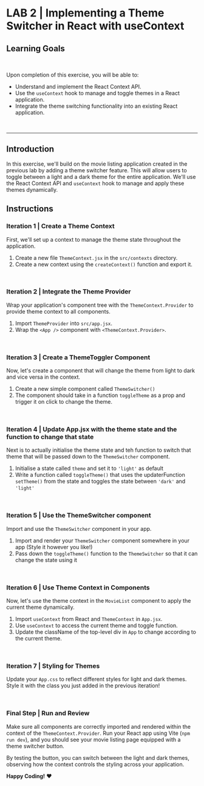 ﻿# LAB 2 | Implementing a Theme Switcher in React with useContext

<summary>
<h2>Learning Goals</h2>
</summary>

<br>

Upon completion of this exercise, you will be able to:

- Understand and implement the React Context API.
- Use the `useContext` hook to manage and toggle themes in a React application.
- Integrate the theme switching functionality into an existing React application.

<br>
<hr>

## Introduction

In this exercise, we'll build on the movie listing application created in the previous lab by adding a theme switcher feature. This will allow users to toggle between a light and a dark theme for the entire application. We'll use the React Context API and `useContext` hook to manage and apply these themes dynamically.

## Instructions

### Iteration 1 | Create a Theme Context

First, we'll set up a context to manage the theme state throughout the application.

1. Create a new file `ThemeContext.jsx` in the `src/contexts` directory.
2. Create a new context using the `createContext()` function and export it.

<br>

### Iteration 2 | Integrate the Theme Provider

Wrap your application's component tree with the `ThemeContext.Provider` to provide theme context to all components.

1. Import `ThemeProvider` into `src/app.jsx`.
2. Wrap the `<App />` component with `<ThemeContext.Provider>`.

<br>


### Iteration 3 | Create a ThemeToggler Component

Now, let's create a component that will change the theme from light to dark and vice versa in the context.

1. Create a new simple component called `ThemeSwitcher()`
2. The component should take in a function `toggleTheme` as a prop and trigger it on click to change the theme.

<br>

### Iteration 4 | Update App.jsx with the theme state and the function to change that state

Next is to actually initialise the theme state and teh function to switch that theme that will be passed down to the `ThemeSwitcher` component.

1. Initialise a state called `theme` and set it to `'light'` as default 
2. Write a function called `toggleTheme()` that uses the updaterFunction `setTheme()` from the state and toggles the state between `'dark'` and `'light'`

<br>

### Iteration 5 | Use the ThemeSwitcher component

Import and use the `ThemeSwitcher` component in your app.

1. Import and render your `ThemeSwitcher` component somewhere in your app (Style it however you like!)
2. Pass down the `toggleTheme()` function to the `ThemeSwitcher` so that it can change the state using it

<br>

### Iteration 6 | Use Theme Context in Components

Now, let's use the theme context in the `MovieList` component to apply the current theme dynamically.

1. Import `useContext` from React and `ThemeContext` in `App.jsx`.
2. Use `useContext` to access the current theme and toggle function.
3. Update the className of the top-level div in `App` to change according to the current theme.

<br>

### Iteration 7 | Styling for Themes

Update your `App.css` to reflect different styles for light and dark themes.
Style it with the class you just added in the previous iteration!

<br>

### Final Step | Run and Review

Make sure all components are correctly imported and rendered within the context of the `ThemeContext.Provider`. Run your React app using Vite (`npm run dev`), and you should see your movie listing page equipped with a theme switcher button.

By testing the button, you can switch between the light and dark themes, observing how the context controls the styling across your application.

**Happy Coding!** :heart:

<br>
